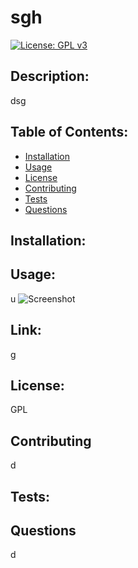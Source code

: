 # sgh
[![License: GPL v3](https://img.shields.io/badge/License-GPLv3-blue.svg)](https://www.gnu.org/licenses/gpl-3.0) 
## Description: 
dsg
## Table of Contents: 
* [Installation](#installation)
* [Usage](#usage) 
* [License](#license) 
* [Contributing](#contributing) 
* [Tests](#tests) 
* [Questions](#questions) 
## Installation: 
## Usage: 
u
![Screenshot](h)
## Link: 
g
## License: 
GPL
## Contributing
d
## Tests: 
## Questions
d
